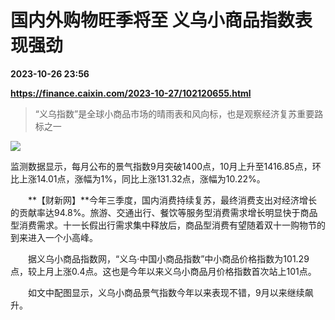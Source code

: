 # 国内外购物旺季将至 义乌小商品指数表现强劲

**2023-10-26 23:56**

**https://finance.caixin.com/2023-10-27/102120655.html**

> “义乌指数”是全球小商品市场的晴雨表和风向标，也是观察经济复苏重要路标之一

  

![](https://img.caixin.com/2023-10-26/169830391246795_840_560.jpg)

监测数据显示，每月公布的景气指数9月突破1400点，10月上升至1416.85点，环比上涨14.01点，涨幅为1%，同比上涨131.32点，涨幅为10.22%。

  

　　**【财新网】**今年三季度，国内消费持续复苏，最终消费支出对经济增长的贡献率达94.8%。旅游、交通出行、餐饮等服务型消费需求增长明显快于商品型消费需求。十一长假出行需求集中释放后，商品型消费有望随着双十一购物节的到来进入一个小高峰。

　　据义乌小商品指数网，“义乌·中国小商品指数”中小商品价格指数为101.29点，较上月上涨0.4点。这也是今年以来义乌小商品月价格指数首次站上101点。

　　如文中配图显示，义乌小商品景气指数今年以来表现不错，9月以来继续飙升。